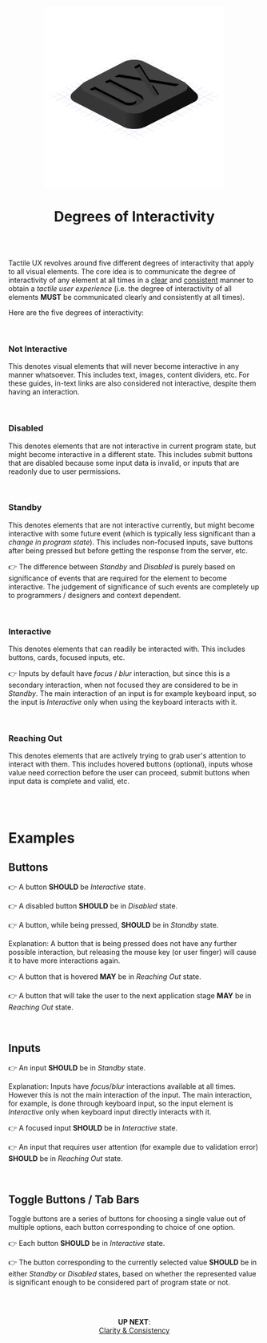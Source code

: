 <div align="center">

<img src="/logo.svg" width="360"/>

# Degrees of Interactivity

</div>

<br><br>

Tactile UX revolves around five different degrees of interactivity that apply to all visual elements. The core idea is to communicate the degree of
interactivity of any element at all times in a [clear](/clarity-and-consistency.md#clarity) and [consistent](/clarity-and-consistency.md#consistency) manner
to obtain a _tactile user experience_ (i.e. the degree of interactivity of all elements **MUST** be communicated clearly and consistently at all times).

Here are the five degrees of interactivity:

<br>

### Not Interactive

This denotes visual elements that will never become interactive in any manner whatsoever. This includes text, images, content dividers, etc.
For these guides, in-text links are also considered not interactive, despite them having an interaction.

<br>


### Disabled

This denotes elements that are not interactive in current program state, but might become interactive in a different state.
This includes submit buttons that are disabled because some input data is invalid, or inputs that are readonly due to user permissions.

<br>

### Standby

This denotes elements that are not interactive currently, but might become interactive with some future event (which is typically less significant
than a _change in program state_). This includes non-focused inputs, save buttons after being pressed but before getting the response from
the server, etc.

👉 The difference between _Standby_ and _Disabled_ is purely based on significance of events that are required for the element to become interactive.
The judgement of significance of such events are completely up to programmers / designers and context dependent.

<br>

### Interactive

This denotes elements that can readily be interacted with. This includes buttons, cards, focused inputs, etc.

👉 Inputs by default have _focus_ / _blur_ interaction, but since this is a secondary interaction, when not focused they are considered to be in _Standby_.
The main interaction of an input is for example keyboard input, so the input is _Interactive_ only when using the keyboard interacts with it.

<br>

### Reaching Out

This denotes elements that are actively trying to grab user's attention to interact with them. This includes hovered buttons (optional), inputs whose
value need correction before the user can proceed, submit buttons when input data is complete and valid, etc.

<br><br>

# Examples

## Buttons

👉 A button **SHOULD** be _Interactive_ state.

👉 A disabled button **SHOULD** be in _Disabled_ state.

👉 A button, while being pressed, **SHOULD** be in _Standby_ state.

Explanation: A button that is being pressed does not have any further possible interaction, but releasing the mouse key (or user finger) will cause
it to have more interactions again.

👉 A button that is hovered **MAY** be in _Reaching Out_ state.

👉 A button that will take the user to the next application stage **MAY** be in _Reaching Out_ state.

<br>

## Inputs

👉 An input **SHOULD** be in _Standby_ state.

Explanation: Inputs have _focus_/_blur_ interactions available at all times. However this is not the main interaction of the input. The main interaction,
for example, is done through keyboard input, so the input element is _Interactive_ only when keyboard input directly interacts with it.

👉 A focused input **SHOULD** be in _Interactive_ state.

👉 An input that requires user attention (for example due to validation error) **SHOULD** be in _Reaching Out_ state.

<br>

## Toggle Buttons / Tab Bars

Toggle buttons are a series of buttons for choosing a single value out of multiple options, each button corresponding to choice of one option.

👉 Each button **SHOULD** be in _Interactive_ state.

👉 The button corresponding to the currently selected value **SHOULD** be in either _Standby_ or _Disabled_ states, based on whether the represented
value is significant enough to be considered part of program state or not.

<br><br>

<div align="center">
  
**UP NEXT**:\
[Clarity & Consistency](/clarity-and-consistency.md)


</div>

